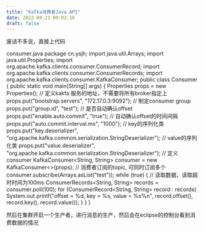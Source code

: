 ```yaml
---
title: "Kafka消费者Java API"
date: 2022-09-23 09:02:16
draft: false
---
```

废话不多说，直接上代码

consumer.java
package cn.ysjh; import java.util.Arrays; import java.util.Properties; import org.apache.kafka.clients.consumer.ConsumerRecord; import org.apache.kafka.clients.consumer.ConsumerRecords; import org.apache.kafka.clients.consumer.KafkaConsumer; public class Consumer { public static void main(String[] args) { Properties props = new Properties(); // 定义kakfa 服务的地址，不需要将所有broker指定上 props.put("bootstrap.servers", "172.17.0.3:9092"); // 制定consumer group props.put("group.id", "test"); // 是否自动确认offset props.put("enable.auto.commit", "true"); // 自动确认offset的时间间隔 props.put("auto.commit.interval.ms", "1000"); // key的序列化类 props.put("key.deserializer", "org.apache.kafka.common.serialization.StringDeserializer"); // value的序列化类 props.put("value.deserializer", "org.apache.kafka.common.serialization.StringDeserializer"); // 定义consumer KafkaConsumer<String, String> consumer = new KafkaConsumer<>(props); // 消费者订阅的topic, 可同时订阅多个 consumer.subscribe(Arrays.asList("test")); while (true) { // 读取数据，读取超时时间为100ms ConsumerRecords<String, String> records = consumer.poll(100); for (ConsumerRecord<String, String> record : records) System.out.printf("offset = %d, key = %s, value = %s%n", record.offset(), record.key(), record.value()); } } }

然后在集群开启一个生产者，进行消息的生产，然后会在eclipse的控制台看到消费数据的情况